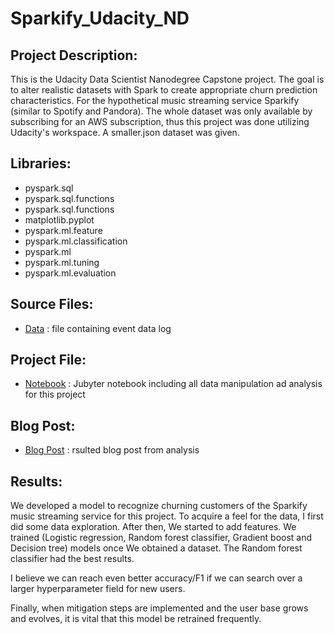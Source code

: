 # Sparkify_Udacity_ND

## Project Description:
This is the Udacity Data Scientist Nanodegree Capstone project. The goal is to alter realistic datasets with Spark to create appropriate churn prediction characteristics. For the hypothetical music streaming service Sparkify (similar to Spotify and Pandora). The whole dataset was only available by subscribing for an AWS subscription, thus this project was done utilizing Udacity's workspace. A smaller.json dataset was given.

## Libraries:
* pyspark.sql
* pyspark.sql.functions
* pyspark.sql.functions
* matplotlib.pyplot
* pyspark.ml.feature
* pyspark.ml.classification
* pyspark.ml
* pyspark.ml.tuning
* pyspark.ml.evaluation

## Source Files:
* [Data](https://github.com/AbdelrahmanGad/Sparkify_Udacity_ND/blob/main/mini_sparkify_event_data.rar) : file containing event data log

## Project File:
* [Notebook](https://github.com/AbdelrahmanGad/Sparkify_Udacity_ND/blob/main/Sparkify.ipynb) : Jubyter notebook including all data manipulation ad analysis for this project

## Blog Post:
* [Blog Post](https://github.com/AbdelrahmanGad/Sparkify_Udacity_ND/blob/main/Sparkify_Post.md) : rsulted blog post from analysis

## Results:
We developed a model to recognize churning customers of the Sparkify music streaming service for this project. To acquire a feel for the data, I first did some data exploration. After then, We started to add features. We trained (Logistic regression, Random forest classifier, Gradient boost and Decision tree) models once We obtained a dataset. The Random forest classifier had the best results.

I believe we can reach even better accuracy/F1 if we can search over a larger hyperparameter field for new users.

Finally, when mitigation steps are implemented and the user base grows and evolves, it is vital that this model be retrained frequently.

